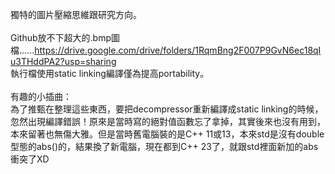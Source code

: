 獨特的圖片壓縮思維跟研究方向。<br>
<br>
Github放不下超大的.bmp圖檔......https://drive.google.com/drive/folders/1RqmBng2F007P9GvN6ec18qIu3THddPA2?usp=sharing<br>
執行檔使用static linking編譯僅為提高portability。<br>
<br>
有趣的小插曲：<br>
為了推甄在整理這些東西，要把decompressor重新編譯成static linking的時候，忽然出現編譯錯誤！原來是當時寫的絕對值函數忘了拿掉，其實後來也沒有用到，本來留著也無傷大雅。但是當時舊電腦裝的是C++ 11或13，本來std是沒有double型態的abs()的，結果換了新電腦，現在都到C++ 23了，就跟std裡面新加的abs衝突了XD<br>
